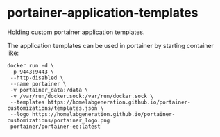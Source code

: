 # portainer-application-templates

Holding custom portainer application templates.

The application templates can be used in portainer by starting container like: 

```
docker run -d \
 -p 9443:9443 \
 --http-disabled \
 --name portainer \
 -v portainer_data:/data \
 -v /var/run/docker.sock:/var/run/docker.sock \
 --templates https://homelabgeneration.github.io/portainer-customizations/templates.json \
 --logo https://homelabgeneration.github.io/portainer-customizations/portainer_logo.png
 portainer/portainer-ee:latest
```

